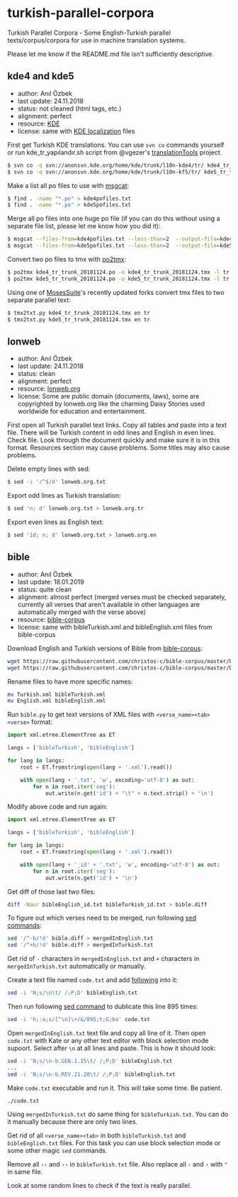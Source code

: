 # turkish-parallel-corpora

Turkish Parallel Corpora - Some English-Turkish parallel texts/corpus/corpora for use in machine translation systems.

Please let me know if the README.md file isn't sufficiently descriptive.

## kde4 and kde5

- author: Anıl Özbek
- last update: 24.11.2018
- status: not cleaned (html tags, etc.)
- alignment: perfect
- resource: [KDE](https://www.kde.org/)
- license: same with [KDE localization](https://l10n.kde.org/) files

First get Turkish KDE translations. You can use `svn co` commands yourself or run kde_tr_yapılandır.sh script from @vgezer's [translationTools](https://github.com/vgezer/translationTools) project.

```bash
$ svn co -q svn://anonsvn.kde.org/home/kde/trunk/l10n-kde4/tr/ kde4_tr_trunk
$ svn co -q svn://anonsvn.kde.org/home/kde/trunk/l10n-kf5/tr/ kde5_tr_trunk
```

Make a list all po files to use with [msgcat](https://www.gnu.org/software/gettext/manual/html_node/msgcat-Invocation.html):

```bash
$ find . -name "*.po" > kde4pofiles.txt
$ find . -name "*.po" > kde5pofiles.txt
```

Merge all po files into one huge po file (if you can do this without using a separate file list, please let me know how you did it):

```bash
$ msgcat --files-from=kde4pofiles.txt --less-than=2  --output-file=kde4_tr_trunk_20181124.po
$ msgcat --files-from=kde5pofiles.txt --less-than=2  --output-file=kde5_tr_trunk_20181124.po
```

Convert two po files to tmx with [po2tmx](http://docs.translatehouse.org/projects/translate-toolkit/en/latest/commands/po2tmx.html):

```bash
$ po2tmx kde4_tr_trunk_20181124.po -o kde4_tr_trunk_20181124.tmx -l tr
$ po2tmx kde5_tr_trunk_20181124.po -o kde5_tr_trunk_20181124.tmx -l tr
```

Using one of [MosesSuite](https://github.com/leohacker/MosesSuite)'s recently updated forks convert tmx files to two separate parallel text:

```bash
$ tmx2txt.py kde4_tr_trunk_20181124.tmx en tr
$ tmx2txt.py kde5_tr_trunk_20181124.tmx en tr
```

## lonweb

- author: Anıl Özbek
- last update: 24.11.2018
- status: clean
- alignment: perfect
- resource: [lonweb.org](http://www.lonweb.org/)
- license: Some are public domain (documents, laws), some are copyrighted by lonweb.org like the charming Daisy Stories used worldwide for education and entertainment.

First open all Turkish parallel text links. Copy all tables and paste into a text file. There will be Turkish content in odd lines and English in even lines. Check file. Look through the document quickly and make sure it is in this format. Resources section may cause problems. Some titles may also cause problems.

Delete empty lines with sed:

```bash
$ sed -i '/^$/d' lonweb.org.txt
```

Export odd lines as Turkish translation:

```bash
$ sed 'n; d' lonweb.org.txt > lonweb.org.tr
```

Export even lines as English text:

```bash
$ sed '1d; n; d' lonweb.org.txt > lonweb.org.en
```

## bible

- author: Anıl Özbek
- last update: 18.01.2019
- status: quite clean
- alignment: almost perfect (merged verses must be checked separately, currently all verses that aren't available in other languages are automatically merged with the verse above)
- resource: [bible-corpus](https://github.com/christos-c/bible-corpus)
- license: same with bibleTurkish.xml and bibleEnglish.xml files from bible-corpus

Download English and Turkish versions of Bible from [bible-corpus](https://github.com/christos-c/bible-corpus):

```bash
wget https://raw.githubusercontent.com/christos-c/bible-corpus/master/bibles/Turkish.xml
wget https://raw.githubusercontent.com/christos-c/bible-corpus/master/bibles/English.xml
```

Rename files to have more specific names:

```bash
mv Turkish.xml bibleTurkish.xml
mv English.xml bibleEnglish.xml
```

Run `bible.py` to get text versions of XML files with `<verse_name><tab><verse>` format:

```python
import xml.etree.ElementTree as ET

langs = ['bibleTurkish', 'bibleEnglish']

for lang in langs:
    root = ET.fromstring(open(lang + '.xml').read())

    with open(lang + '.txt', 'w', encoding='utf-8') as out:
        for n in root.iter('seg'):
            out.write(n.get('id') + "\t" + n.text.strip() + '\n')
```

Modify above code and run again:

```python
import xml.etree.ElementTree as ET

langs = ['bibleTurkish', 'bibleEnglish']

for lang in langs:
    root = ET.fromstring(open(lang + '.xml').read())

    with open(lang + '_id' + '.txt', 'w', encoding='utf-8') as out:
        for n in root.iter('seg'):
            out.write(n.get('id') + '\n')
```

Get diff of those last two files:

```bash
diff -Naur bibleEnglish_id.txt bibleTurkish_id.txt > bible.diff
```

To figure out which verses need to be merged, run following [sed commands](https://unix.stackexchange.com/questions/223897/sed-how-to-remove-all-lines-that-do-not-match):

```bash
sed '/^-b/!d' bible.diff > mergedInEnglish.txt
sed '/^+b/!d' bible.diff > mergedInTurkish.txt
```

Get rid of `-` characters in `mergedInEnglish.txt` and `+` characters in `mergedInTurkish.txt` automatically or manually.

Create a text file named `code.txt` and add [following](https://stackoverflow.com/questions/9999934/sed-joining-lines-depending-on-the-second-one) into it:

```bash
sed -i 'N;s/\n\t/ /;P;D' bibleEnglish.txt
```

Then run following [sed command](https://unix.stackexchange.com/questions/81904/repeat-each-line-multiple-times) to dublicate this line 895 times:

```bash
sed -i 'h;:a;s/[^\n]\+/&/895;t;G;ba' code.txt
```

Open `mergedInEnglish.txt` text file and copy all line of it. Then open `code.txt` with Kate or any other text editor with block selection mode supoort. Select after `\n` at all lines and paste. This is how it should look:

```bash
sed -i 'N;s/\n-b.GEN.1.15\t/ /;P;D' bibleEnglish.txt
...
sed -i 'N;s/\n-b.REV.21.20\t/ /;P;D' bibleEnglish.txt
```

Make `code.txt` executable and run it. This will take some time. Be patient.

```bash
./code.txt
```

Using `mergedInTurkish.txt` do same thing for `bibleTurkish.txt`. You can do it manually because there are only two lines.

Get rid of all `<verse_name><tab>` in both `bibleTurkish.txt` and `bibleEnglish.txt` files. For this task you can use block selection mode or some other magic `sed` commands.

Remove all `‹‹` and `››` in `bibleTurkish.txt` file. Also replace all `‹` and `›` with `"` in same file.

Look at some random lines to check if the text is really parallel.
